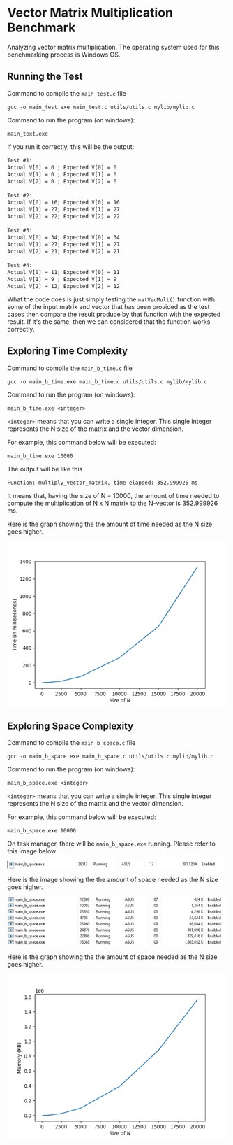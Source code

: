 # Vector Matrix Multiplication Benchmark

Analyzing vector matrix multiplication. The operating system used for this benchmarking process is Windows OS.

## Running the Test

Command to compile the `main_test.c` file
```
gcc -o main_test.exe main_test.c utils/utils.c mylib/mylib.c
```

Command to run the program (on windows):
```
main_text.exe
```

If you run it correctly, this will be the output:
```
Test #1:
Actual V[0] = 0 ; Expected V[0] = 0 
Actual V[1] = 0 ; Expected V[1] = 0 
Actual V[2] = 0 ; Expected V[2] = 0

Test #2:
Actual V[0] = 16; Expected V[0] = 16
Actual V[1] = 27; Expected V[1] = 27
Actual V[2] = 22; Expected V[2] = 22

Test #3:
Actual V[0] = 34; Expected V[0] = 34
Actual V[1] = 27; Expected V[1] = 27
Actual V[2] = 21; Expected V[2] = 21

Test #4:
Actual V[0] = 11; Expected V[0] = 11
Actual V[1] = 9 ; Expected V[1] = 9
Actual V[2] = 12; Expected V[2] = 12
```

What the code does is just simply testing the `matVecMult()` function with some of the input matrix and vector that has been provided as the test cases then compare the result produce by that function with the expected result. If it's the same, then we can considered that the function works correctly.

## Exploring Time Complexity

Command to compile the `main_b_time.c` file
```
gcc -o main_b_time.exe main_b_time.c utils/utils.c mylib/mylib.c
```

Command to run the program (on windows):
```
main_b_time.exe <integer>
```

`<integer>` means that you can write a single integer. This single integer represents the N size of the matrix and the vector dimension.

For example, this command below will be executed:
```
main_b_time.exe 10000
```

The output will be like this
```
Function: multiply_vector_matrix, time elapsed: 352.999926 ms
```

It means that, having the size of N = 10000, the amount of time needed to compute the multiplication of N x N matrix to the N-vector is 352.999926 ms.

Here is the graph showing the the amount of time needed as the N size goes higher.

<img src="./images/time_complexity.png" alt="Time complexity from N = 100 to N = 20000">

## Exploring Space Complexity

Command to compile the `main_b_space.c` file
```
gcc -o main_b_space.exe main_b_space.c utils/utils.c mylib/mylib.c
```

Command to run the program (on windows):
```
main_b_space.exe <integer>
```

`<integer>` means that you can write a single integer. This single integer represents the N size of the matrix and the vector dimension.

For example, this command below will be executed:
```
main_b_space.exe 10000
```

On task manager, there will be `main_b_space.exe` running. Please refer to this image below

<img src="./images/space_10000.jpeg" alt="Space complexity N = 10000">

Here is the image showing the the amount of space needed as the N size goes higher.

<img src="./images/space_all.jpeg" alt="Space complexity N = 100 to N = 20000">

Here is the graph showing the the amount of space needed as the N size goes higher.

<img src="./images/space_complexity.png" alt="Space complexity from N = 100 to N = 20000">
